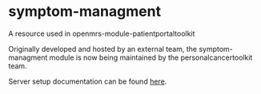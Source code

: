 # symptom-managment
A resource used in openmrs-module-patientportaltoolkit

Originally developed and hosted by an external team, the symptom-managment module is now being maintained by the personalcancertoolkit team.  

Server setup documentation can be found [here](0_meta/setup.md).